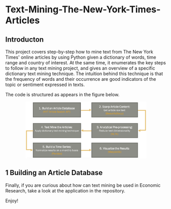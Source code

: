 # Text-Mining-The-New-York-Times-Articles

## Introducton 

This project covers step-by-step how to mine text from The New York Times' online articles by using Python given a dictionary of words, time range and country of interest. At the same time, it enumerates the key steps to follow in any text mining project, and gives an overview of a specific dictionary text mining technique. The intuition behind this technique is that the frequency of words and their occurrence are good indicators of the topic or sentiment expressed in texts.

The code is structured as appears in the figure below.

<p align="center">
  <img src = "Algorithm.png" height = "75%" width = "75%">
</p>

## 1 Building an Article Database

Finally, if you are curious about how can text mining be used in Economic Research, take a look at the application in the repository.

Enjoy!

